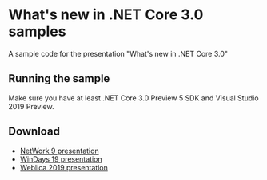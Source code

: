 # What's new in .NET Core 3.0 samples

A sample code for the presentation "What's new in .NET Core 3.0"

## Running the sample

Make sure you have at least .NET Core 3.0 Preview 5 SDK and Visual Studio 2019 Preview.

## Download

- [NetWork 9 presentation](network-whats-new-in-dotnet-core-3.0.pptx)
- [WinDays 19 presentation](windays-whats-new-in-dotnet-core-3.0.pptx)
- [Weblica 2019 presentation](weblica-whats-new-in-dotnet-core-3.0.pptx)
